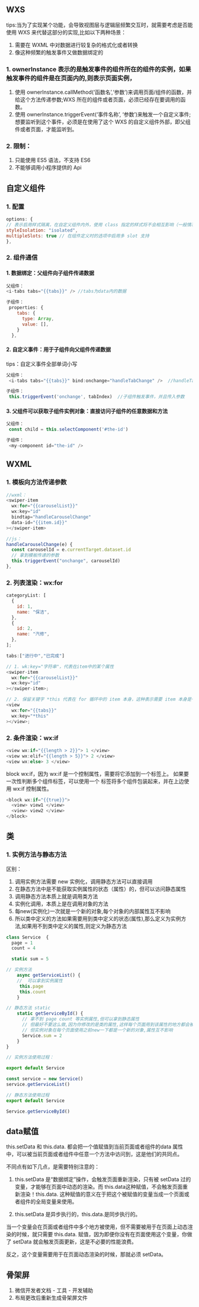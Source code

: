 ## WXS

tips:当为了实现某个功能，会导致视图层与逻辑层频繁交互时，就需要考虑是否能使用 WXS 来代替这部分的实现,比如以下两种场景：

1. 需要在 WXML 中对数据进行较复杂的格式化或者转换
2. 像这种频繁的触发事件又做数据绑定的

### 1. ownerInstance 表示的是触发事件的组件所在的组件的实例，如果触发事件的组件是在页面内的,则表示页面实例，

1. 使用 ownerInstance.callMethod(‘函数名’,‘参数’)来调用页面/组件的函数，并给这个方法传递参数;WXS 所在的组件或者页面，必须已经存在要调用的函数。
2. 使用 ownerInstance.triggerEvent(‘事件名称’, ‘参数’)来触发一个自定义事件;想要监听到这个事件，必须是在使用了这个 WXS 的自定义组件外部，即父组件或者页面，才能监听到。

### 2. 限制：

1.  只能使用 ES5 语法，不支持 ES6
2.  不能够调用小程序提供的 Api

## 自定义组件

### 1. 配置

```js
options: {
// 表示启用样式隔离，在自定义组件内外，使用 class 指定的样式将不会相互影响（一般情况下的默认值）
styleIsolation: "isolated",
multipleSlots: true // 在组件定义时的选项中启用多 slot 支持
},
```

### 2. 组件通信

#### 1. 数据绑定：父组件向子组件传递数据

```js
父组件：
<i-tabs tabs="{{tabs}}" /> //tabs为data内的数据

子组件：
 properties: {
    tabs: {
      type: Array,
      value: [],
    }
  },
```

#### 2. 自定义事件：用于子组件向父组件传递数据

tips：自定义事件全部单词小写

```js
父组件：
 <i-tabs tabs="{{tabs}}" bind:onchange="handleTabChange" />  //handleTabChange 为父组件中的回调函数

子组件：
 this.triggerEvent('onchange', tabIndex)  //子组件触发事件，并且传入参数
```

#### 3. 父组件可以获取子组件实例对象：直接访问子组件的任意数据和方法

```js
父组件：
 const child = this.selectComponent('#the-id')

子组件：
 <my-component id="the-id" />
```

## WXML

### 1. 模板向方法传递参数

```js
//wxml：
<swiper-item
  wx:for="{{carouselList}}"
  wx:key="id"
  bindtap="handleCarouselChange"
  data-id="{{item.id}}"
></swiper-item>

//js：
handleCarouselChange(e) {
  const carouselId = e.currentTarget.dataset.id
  // 拿到模板传递的参数
  this.triggerEvent("onchange", carouselId)
},
```

### 2. 列表渲染：wx:for

```js
categoryList: [
  {
    id: 1,
    name: "保洁",
  },
  {
    id: 2,
    name: "汽修",
  },
];

tabs:["进行中","已完成"]

// 1. wk:key="字符串"，代表在item中的某个属性
<swiper-item
  wx:for="{{carouselList}}"
  wx:key="id"
></swiper-item>;

// 2. 保留关键字 *this 代表在 for 循环中的 item 本身，这种表示需要 item 本身是一个唯一的字符串或者数字
<view
  wx:for="{{tabs}}"
  wx:key="*this"
></view>;
```

### 2. 条件渲染：wx:if

```js
<view wx:if="{{length > 2}}"> 1 </view>
<view wx:elif="{{length > 5}}"> 2 </view>
<view wx:else> 3 </view>
```

block wx:if，因为 wx:if 是一个控制属性，需要将它添加到一个标签上。
如果要一次性判断多个组件标签，可以使用一个 <block/> 标签将多个组件包装起来，并在上边使用 wx:if 控制属性。

```js
<block wx:if="{{true}}">
  <view> view1 </view>
  <view> view2 </view>
</block>
```

## 类

### 1. 实例方法与静态方法

区别：

1. 调用实例方法需要 new 实例化，调用静态方法可以直接调用
2. 在静态方法中是不能获取实例属性的状态（属性）的，但可以访问静态属性
3. 调用静态方法本质上就是调用类方法
4. 实例化调用，本质上是在调用对象的方法
5. 每new(实例化)一次就是一个新的对象,每个对象的内部属性互不影响
6. 所以类中定义的方法如果需要用到类中定义的状态(属性),那么定义为实例方法,如果用不到类中定义的属性,则定义为静态方法

```js
class Service  {
  page = 1
  count = 4

  static sum = 5

// 实例方法
    async getServiceList() {
    //  可以拿到实例属性
     this.page
     this.count
    }

// 静态方法 static
    static getServiceById() {
      // 拿不到 page count 等实例属性,但可以拿到静态属性
      // 但最好不要这么做,因为你修改的是类的属性,这样每个页面用到该属性的地方都会被同步修改
      // 但实例对象在每个页面使用之前new一下都是一个新的对象,属性互不影响
      Service.sum = 2
    }
}

// 实例方法使用过程：

export default Service

const service = new Service()
service.getServiceList()

// 静态方法使用过程
export default Service

Service.getServiceById()

```
## data赋值

this.setData 和 this.data. 都会把一个值赋值到当前页面或者组件的data 属性中，可以被当前页面或者组件中任意一个方法中访问到，这是他们的共同点。

不同点有如下几点，是需要特别注意的：

1. this.setData 是“数据绑定”操作，会触发页面重新渲染，只有被 setData 过的变量，才能够在页面中动态的渲染。而 this.data这种赋值，不会触发页面重新渲染！this.data. 这种赋值的意义在于把这个被赋值的变量当成一个页面或者组件的全局变量来使用。

2. this.setData 是异步执行的，this.data.是同步执行的。

当一个变量会在页面或者组件中多个地方被使用，但不需要被用于在页面上动态渲染的时候，就只需要 this.data. 赋值，因为即便你没有在页面使用这个变量，你做了 setData 就会触发页面更新，这是不必要的性能浪费。

反之，这个变量需要用于在页面动态渲染的时候，那就必须 setData。

## 骨架屏

1. 微信开发者文档 - 工具 - 开发辅助
2. 布局更改后重新生成骨架屏文件
